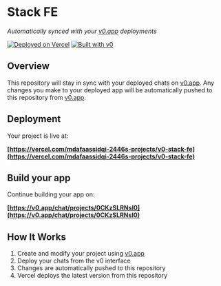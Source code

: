# Stack FE

*Automatically synced with your [v0.app](https://v0.app) deployments*

[![Deployed on Vercel](https://img.shields.io/badge/Deployed%20on-Vercel-black?style=for-the-badge&logo=vercel)](https://vercel.com/mdafaassidqi-2446s-projects/v0-stack-fe)
[![Built with v0](https://img.shields.io/badge/Built%20with-v0.app-black?style=for-the-badge)](https://v0.app/chat/projects/0CKzSLRNsl0)

## Overview

This repository will stay in sync with your deployed chats on [v0.app](https://v0.app).
Any changes you make to your deployed app will be automatically pushed to this repository from [v0.app](https://v0.app).

## Deployment

Your project is live at:

**[https://vercel.com/mdafaassidqi-2446s-projects/v0-stack-fe](https://vercel.com/mdafaassidqi-2446s-projects/v0-stack-fe)**

## Build your app

Continue building your app on:

**[https://v0.app/chat/projects/0CKzSLRNsl0](https://v0.app/chat/projects/0CKzSLRNsl0)**

## How It Works

1. Create and modify your project using [v0.app](https://v0.app)
2. Deploy your chats from the v0 interface
3. Changes are automatically pushed to this repository
4. Vercel deploys the latest version from this repository